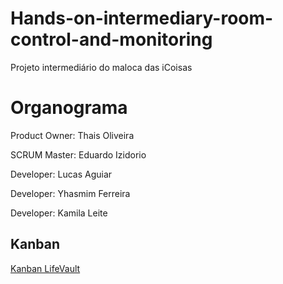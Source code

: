 # Hands-on-intermediary-room-control-and-monitoring
Projeto intermediário do maloca das iCoisas

# Organograma

Product Owner: Thais Oliveira

SCRUM Master: Eduardo Izidorio

Developer: Lucas Aguiar

Developer: Yhasmim Ferreira

Developer: Kamila Leite

## Kanban
[Kanban LifeVault](https://github.com/users/Lucas-Ladislau/projects/4)
